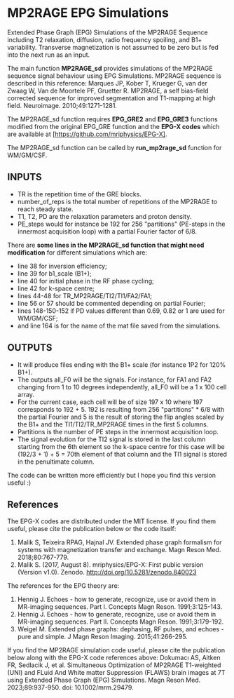 # MP2RAGE EPG Simulations
Extended Phase Graph (EPG) Simulations of the MP2RAGE Sequence including T2 relaxation, diffusion, radio frequency spoiling, and B1+ variability.
Transverse magnetization is not assumed to be zero but is fed into the next run as an input.

The main function **MP2RAGE_sd** provides simulations of the MP2RAGE sequence signal behaviour using EPG Simulations.
MP2RAGE sequence is described in this reference: Marques JP, Kober T, Krueger G, van der Zwaag W, Van de Moortele PF, Gruetter R. MP2RAGE, a self bias-field corrected sequence for improved segmentation and T1-mapping at high field. Neuroimage. 2010;49:1271-1281.  

The MP2RAGE_sd function requires **EPG_GRE2** and **EPG_GRE3** functions modified from the original EPG_GRE function and the **EPG-X codes** which are available at [https://github.com/mriphysics/EPG-X].

The MP2RAGE_sd function can be called by **run_mp2rage_sd** function for WM/GM/CSF.

## INPUTS ##
- TR is the repetition time of the GRE blocks.
- number_of_reps is the total number of repetitions of the MP2RAGE to reach steady state.
- T1, T2, PD are the relaxation parameters and proton density.
- PE_steps would for instance be 192 for 256 "partitions" (PE-steps in the innermost acquisition loop) with a partial Fourier factor of 6/8.

There are **some lines in the MP2RAGE_sd function that might need modification** for different simulations which are: 
- line 38 for inversion efficiency;
- line 39 for b1_scale (B1+); 
- line 40 for initial phase in the RF phase cycling; 
- line 42 for k-space centre; 
- lines 44-48 for TR_MP2RAGE/TI2/TI1/FA2/FA1;  
- line 56 or 57 should be commented depending on partial Fourier; 
- lines 148-150-152 if PD values different than 0.69, 0.82 or 1 are used for WM/GM/CSF;
- and line 164 is for the name of the mat file saved from the simulations.

## OUTPUTS ##
- It will produce files ending with the B1+ scale (for instance 1P2 for 120% B1+).
- The outputs all_F0 will be the signals. For instance, for FA1 and FA2 changing from 1 to 10 degrees independently, all_F0 will be a 1 x 100 cell array. 
- For the current case, each cell will be of size 197 x 10 where 
197 corresponds to 192 + 5. 192 is resulting from 256 "partitions" * 6/8 with the partial Fourier and 5
is the result of storing the flip angles scaled by the B1+ and the TI1/TI2/TR_MP2RAGE times in the first 5 columns. 
- Partitions is the number of PE steps in the innermost acquisition loop.
- The signal evolution for the TI2 signal is stored in the last column starting from the 6th element so the k-space centre for this case will be (192/3 + 1) + 5 = 70th element of that column and the TI1 signal is stored in the penultimate column.

The code can be written more efficiently but I hope you find this version useful :)

## References ##
The EPG-X codes are distributed under the MIT license. If you find them useful, please cite the publication below or the code itself:
1. Malik S, Teixeira RPAG, Hajnal JV. Extended phase graph formalism for systems with magnetization transfer and exchange. Magn Reson Med. 2018;80:767-779. 
2. Malik S. (2017, August 8). mriphysics/EPG-X: First public version (Version v1.0). Zenodo. http://doi.org/10.5281/zenodo.840023

The references for the EPG theory are:
1. Hennig J. Echoes - how to generate, recognize, use or avoid them in MR-imaging sequences. Part I. Concepts Magn Reson. 1991;3:125-143. 
2. Hennig J. Echoes - how to generate, recognize, use or avoid them in MR-imaging sequences. Part II. Concepts Magn Reson. 1991;3:179-192. 
3. Weigel M. Extended phase graphs: dephasing, RF pulses, and echoes - pure and simple. J Magn Reson Imaging. 2015;41:266-295.

If you find the MP2RAGE simulation code useful, please cite the publication below along with the EPG-X code references above: 
Dokumacı AS, Aitken FR, Sedlacik J, et al. Simultaneous Optimization of MP2RAGE T1-weighted (UNI) and FLuid And White matter Suppression (FLAWS) brain images at 7T using Extended Phase Graph (EPG) Simulations. Magn Reson Med. 2023;89:937-950. doi: 10.1002/mrm.29479.
